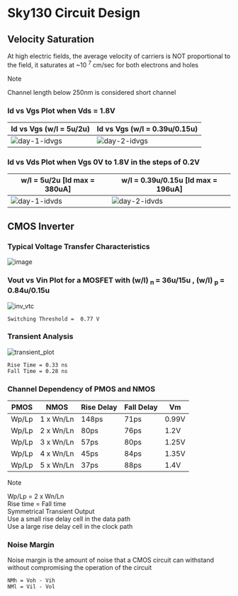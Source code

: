 # Sky130 Circuit Design

## Velocity Saturation

At high electric fields, the average velocity of carriers is
NOT proportional to the field, it saturates at ~10 <sup> 7 </sup> cm/sec
for both electrons and holes

> [!NOTE]
> Channel length below 250nm is considered short channel

### Id vs Vgs Plot when Vds = 1.8V

|Id vs Vgs (w/l = 5u/2u)                                                                                             |Id vs Vgs (w/l = 0.39u/0.15u)                                                                                       | 
|--------------------------------------------------------------------------------------------------------------------|--------------------------------------------------------------------------------------------------------------------|
|![day-1-idvgs](https://github.com/Knightmare-0/Vishnu-VSD-HDP/assets/112769624/6907a594-7690-40c1-840a-a23d1d3d7420)|![day-2-idvgs](https://github.com/Knightmare-0/Vishnu-VSD-HDP/assets/112769624/8a2ff4f4-ab9f-463c-abeb-2f231844a5ab)|

### Id vs Vds Plot when Vgs 0V to 1.8V in the steps of 0.2V

|w/l = 5u/2u      [Id max = 380uA]                                                                                       |w/l = 0.39u/0.15u      [Id max = 196uA]                                                                             | 
|------------------------------------------------------------------------------------------------------------------------|--------------------------------------------------------------------------------------------------------------------|
|    ![day-1-idvds](https://github.com/Knightmare-0/Vishnu-VSD-HDP/assets/112769624/d2901e30-0f41-4b2b-b955-97313c66ab28)|![day-2-idvds](https://github.com/Knightmare-0/Vishnu-VSD-HDP/assets/112769624/a1331918-ee62-4711-9904-900ec0819096)|


## CMOS Inverter

### Typical Voltage Transfer Characteristics 
![image](https://github.com/Knightmare-0/Vishnu-VSD-HDP/assets/112769624/7ce54da2-6b58-40fb-83e4-d87e5a39fd83)

### Vout vs Vin Plot for a MOSFET with (w/l) <sub> n </sub> = 36u/15u , (w/l) <sub> p </sub> = 0.84u/0.15u 
![inv_vtc](https://github.com/Knightmare-0/Vishnu-VSD-HDP/assets/112769624/d0db44e1-6b30-4381-96c3-459fc14a4db1)

```
Switching Threshold =  0.77 V
```

### Transient Analysis
![transient_plot](https://github.com/Knightmare-0/Vishnu-VSD-HDP/assets/112769624/35543c5d-7975-43b7-8b05-11f7fc2e7b29)

```
Rise Time = 0.33 ns
Fall Time = 0.28 ns
```

### Channel Dependency of PMOS and NMOS

| PMOS   | NMOS      | Rise Delay | Fall Delay |Vm    |
|--------|-----------|------------|------------|------|
| Wp/Lp  |1 x Wn/Ln  |148ps       |71ps        |0.99V |
| Wp/Lp  |2 x Wn/Ln  |80ps        |76ps        |1.2V  |
| Wp/Lp  |3 x Wn/Ln  |57ps        |80ps        |1.25V |
| Wp/Lp  |4 x Wn/Ln  |45ps        |84ps        |1.35V |
| Wp/Lp  |5 x Wn/Ln  |37ps        |88ps        |1.4V  |

> [!NOTE]
> Wp/Lp = 2 x Wn/Ln <br>
> Rise time = Fall time <br>
> Symmetrical Transient Output <br>
> Use a small rise delay cell in the data path <br>
> Use a large rise delay cell in the clock path <br>

### Noise Margin

<p>
  Noise margin is the amount of noise that a CMOS circuit can withstand without compromising the operation of the circuit
</p>

```
NMh = Voh - Vih
NMl = Vil - Vol
```




